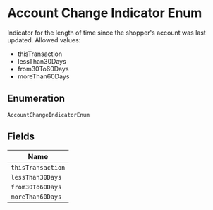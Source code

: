 
# Account Change Indicator Enum

Indicator for the length of time since the shopper's account was last updated.
Allowed values:

* thisTransaction
* lessThan30Days
* from30To60Days
* moreThan60Days

## Enumeration

`AccountChangeIndicatorEnum`

## Fields

| Name |
|  --- |
| `thisTransaction` |
| `lessThan30Days` |
| `from30To60Days` |
| `moreThan60Days` |

